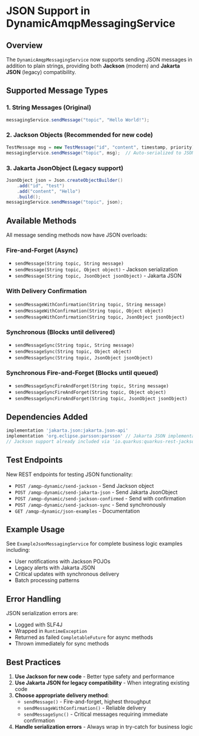 # JSON Support in DynamicAmqpMessagingService

## Overview

The `DynamicAmqpMessagingService` now supports sending JSON messages in addition to plain strings, providing both **Jackson** (modern) and **Jakarta JSON** (legacy) compatibility.

## Supported Message Types

### 1. String Messages (Original)

```java
messagingService.sendMessage("topic", "Hello World!");
```

### 2. Jackson Objects (Recommended for new code)

```java
TestMessage msg = new TestMessage("id", "content", timestamp, priority);
messagingService.sendMessage("topic", msg);  // Auto-serialized to JSON
```

### 3. Jakarta JsonObject (Legacy support)

```java
JsonObject json = Json.createObjectBuilder()
    .add("id", "test")
    .add("content", "Hello")
    .build();
messagingService.sendMessage("topic", json);
```

## Available Methods

All message sending methods now have JSON overloads:

### Fire-and-Forget (Async)

- `sendMessage(String topic, String message)`
- `sendMessage(String topic, Object object)` - Jackson serialization
- `sendMessage(String topic, JsonObject jsonObject)` - Jakarta JSON

### With Delivery Confirmation

- `sendMessageWithConfirmation(String topic, String message)`
- `sendMessageWithConfirmation(String topic, Object object)`
- `sendMessageWithConfirmation(String topic, JsonObject jsonObject)`

### Synchronous (Blocks until delivered)

- `sendMessageSync(String topic, String message)`
- `sendMessageSync(String topic, Object object)`
- `sendMessageSync(String topic, JsonObject jsonObject)`

### Synchronous Fire-and-Forget (Blocks until queued)

- `sendMessageSyncFireAndForget(String topic, String message)`
- `sendMessageSyncFireAndForget(String topic, Object object)`
- `sendMessageSyncFireAndForget(String topic, JsonObject jsonObject)`

## Dependencies Added

```gradle
implementation 'jakarta.json:jakarta.json-api'
implementation 'org.eclipse.parsson:parsson' // Jakarta JSON implementation
// Jackson support already included via 'io.quarkus:quarkus-rest-jackson'
```

## Test Endpoints

New REST endpoints for testing JSON functionality:

- `POST /amqp-dynamic/send-jackson` - Send Jackson object
- `POST /amqp-dynamic/send-jakarta-json` - Send Jakarta JsonObject
- `POST /amqp-dynamic/send-jackson-confirmed` - Send with confirmation
- `POST /amqp-dynamic/send-jackson-sync` - Send synchronously
- `GET /amqp-dynamic/json-examples` - Documentation

## Example Usage

See `ExampleJsonMessagingService` for complete business logic examples including:

- User notifications with Jackson POJOs
- Legacy alerts with Jakarta JSON
- Critical updates with synchronous delivery
- Batch processing patterns

## Error Handling

JSON serialization errors are:

- Logged with SLF4J
- Wrapped in `RuntimeException`
- Returned as failed `CompletableFuture` for async methods
- Thrown immediately for sync methods

## Best Practices

1. **Use Jackson for new code** - Better type safety and performance
2. **Use Jakarta JSON for legacy compatibility** - When integrating existing code
3. **Choose appropriate delivery method**:
   - `sendMessage()` - Fire-and-forget, highest throughput
   - `sendMessageWithConfirmation()` - Reliable delivery
   - `sendMessageSync()` - Critical messages requiring immediate confirmation
4. **Handle serialization errors** - Always wrap in try-catch for business logic
